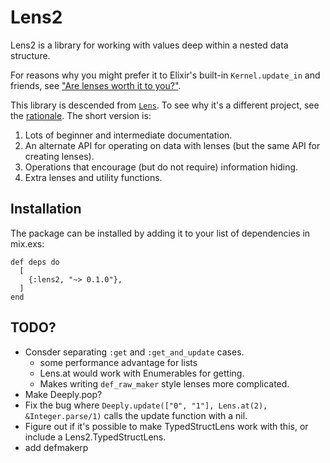 # Lens2

Lens2 is a library for working with values deep within a nested data structure.

For reasons why you might prefer it to Elixir's built-in
`Kernel.update_in` and friends, see
["Are lenses worth it to you?"](./mostly_words/are_lenses_for_you.md).

This library is descended from
[`Lens`](https://hexdocs.pm/lens/readme.html). To see why it's a
different project, see the
[rationale](./mostly_words/rationale.md). The short version is:

1. Lots of beginner and intermediate documentation.
2. An alternate API for operating on data with lenses (but the same API for creating lenses).
3. Operations that encourage (but do not require) information hiding.
4. Extra lenses and utility functions.


## Installation

The package can be installed by adding it to your list of dependencies in mix.exs:

    def deps do
      [
        {:lens2, "~> 0.1.0"},
      ]
    end



## TODO?

* Consder separating `:get` and `:get_and_update` cases.
    * some performance advantage for lists
    * Lens.at would work with Enumerables for getting.
    * Makes writing `def_raw_maker` style lenses more complicated.
* Make Deeply.pop?
* Fix the bug where `Deeply.update(["0", "1"], Lens.at(2), &Integer.parse/1)` calls the
  update function with a nil.
* Figure out if it's possible to make TypedStructLens work with this, or include a
  Lens2.TypedStructLens. 
* add defmakerp  